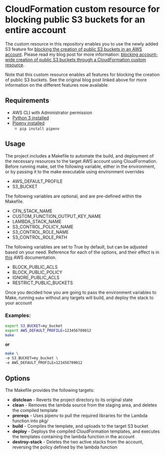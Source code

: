 # CloudFormation custom resource for blocking public S3 buckets for an entire account

The custom resource in this repository enables you to use the newly added S3 feature for [blocking the creation of public S3 buckets in an AWS account](https://aws.amazon.com/blogs/aws/amazon-s3-block-public-access-another-layer-of-protection-for-your-accounts-and-buckets/). Please read my blog post for more information: [blocking account-wide creation of public S3 buckets through a CloudFormation custom resource](https://sanderknape.com/2018/11/blocking-account-wide-creation-public-s3-buckets-cloudformation-custom-resource/).

Note that this custom resource enables all features for blocking the creation of public S3 buckets. See the original blog post linked above for more information on the different features now available.

## Requirements

* AWS CLI with Administrator permission
* [Python 3 installed](https://www.python.org/downloads/)
* [Pipenv installed](https://github.com/pypa/pipenv)
    - `pip install pipenv`

## Usage

The project includes a Makefile to automate the build, and deployment of the necessary resources to the target AWS account using CloudFormation.
Before running make, set the following variable, either in the environment, or by passing it to the make executable using environment overrides
* AWS_DEFAULT_PROFILE
* S3_BUCKET

The following variables are optional, and are pre-defined within the Makefile.
* CFN_STACK_NAME
* CUSTOM_FUNCTION_OUTPUT_KEY_NAME
* LAMBDA_STACK_NAME
* S3_CONTROL_POLICY_NAME
* S3_CONTROL_ROLE_NAME
* S3_CONTROL_ROLE_PATH

The following variables are set to True by default, but can be adjusted based on your need. Reference for each of the options, and their effect is in [this](https://docs.aws.amazon.com/AmazonS3/latest/dev/access-control-block-public-access.html#access-control-block-public-access-options) AWS documentation.
* BLOCK_PUBLIC_ACLS
* BLOCK_PUBLIC_POLICY
* IGNORE_PUBLIC_ACLS
* RESTRICT_PUBLIC_BUCKETS

Once you decided how you are going to pass the environment variables to Make, running ```make``` without any targets will build, and deploy the stack to your account

### Examples:
```bash
export S3_BUCKET=my_bucket
export AWS_DEFAULT_PROFILE=123456789012
make
```
**or**
```bash
make \
-e S3_BUCKET=my_bucket \
-e AWS_DEFAULT_PROFILE=123456789012
```

## Options
The Makefile provides the following targets:
* **distclean** - Reverts the project directory to its original state
* **clean** - Removes the lambda source from the staging area, and deletes the compiled template
* **prereqs** - Uses pipenv to pull the required libraries for the Lambda function into pkg/
* **build** - Compiles the template, and uploads to the target S3 bucket
* **deploy** - Deploys the compiled CloudFormation templates, and executes the templates containing the lambda function in the account
* **destroy-stack** - Deletes the two active stacks from the account, reversing the policy defined by the lambda function

